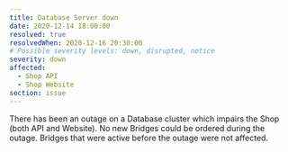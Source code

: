 ```yaml
---
title: Database Server down
date: 2020-12-14 18:00:00
resolved: true
resolvedWhen: 2020-12-16 20:30:00
# Possible severity levels: down, disrupted, notice
severity: down
affected:
  - Shop API
  - Shop Website
section: issue
---
```


There has been an outage on a Database cluster which impairs the Shop (both API and Website). No new Bridges could be ordered during the outage. Bridges that were active before the outage were not affected.


